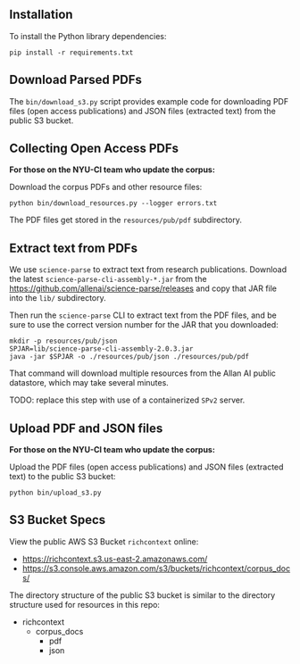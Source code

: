 ## Installation

To install the Python library dependencies:

```
pip install -r requirements.txt
```


## Download Parsed PDFs

The `bin/download_s3.py` script provides example code for downloading
PDF files (open access publications) and JSON files (extracted text)
from the public S3 bucket.


## Collecting Open Access PDFs

**For those on the NYU-CI team who update the corpus:**

Download the corpus PDFs and other resource files:

```
python bin/download_resources.py --logger errors.txt
```

The PDF files get stored in the `resources/pub/pdf` subdirectory.


## Extract text from PDFs

We use `science-parse` to extract text from research publications.
Download the latest `science-parse-cli-assembly-*.jar` from the
<https://github.com/allenai/science-parse/releases>
and copy that JAR file into the `lib/` subdirectory.

Then run the `science-parse` CLI to extract text from the PDF files,
and be sure to use the correct version number for the JAR that you
downloaded:

```
mkdir -p resources/pub/json
SPJAR=lib/science-parse-cli-assembly-2.0.3.jar
java -jar $SPJAR -o ./resources/pub/json ./resources/pub/pdf
```

That command will download multiple resources from the Allan AI public
datastore, which may take several minutes.

TODO: replace this step with use of a containerized `SPv2` server.


## Upload PDF and JSON files

**For those on the NYU-CI team who update the corpus:**

Upload the PDF files (open access publications) and JSON files
(extracted text) to the public S3 bucket:

```
python bin/upload_s3.py
```


## S3 Bucket Specs

View the public AWS S3 Bucket `richcontext` online:

 - <https://richcontext.s3.us-east-2.amazonaws.com/>
 - <https://s3.console.aws.amazon.com/s3/buckets/richcontext/corpus_docs/>

The directory structure of the public S3 bucket is similar to the
directory structure used for resources in this repo:

- richcontext
  - corpus_docs
    - pdf
    - json
